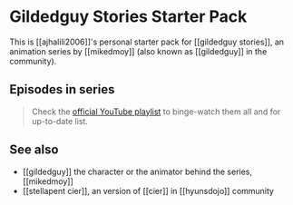 # Gildedguy Stories Starter Pack

This is [[ajhalili2006]]'s personal starter pack for [[gildedguy stories]], an animation series by [[mikedmoy]] (also known as [[gildedguy]] in the community).

## Episodes in series

> Check the [official YouTube playlist](https://playlists.andreijiroh.eu.org/gildedguy-stories) to binge-watch them all and for up-to-date list.

## See also

* [[gildedguy]] the character or the animator behind the series, [[mikedmoy]]
* [[stellapent cier]], an version of [[cier]] in [[hyunsdojo]] community